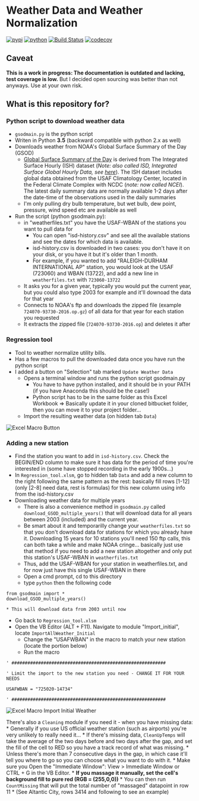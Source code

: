 # Weather Data and Weather Normalization


[![pypi](https://img.shields.io/pypi/v/pygsod.svg)](https://pypi.org/project/pygsod/)
[![python](https://img.shields.io/pypi/pyversions/pygsod.svg)](https://pypi.org/project/pygsod/)
[![Build Status](https://github.com/jmarrec/pygsod/actions/workflows/dev.yml/badge.svg)](https://github.com/jmarrec/pygsod/actions/workflows/dev.yml)
[![codecov](https://codecov.io/gh/jmarrec/pygsod/branch/main/graphs/badge.svg)](https://codecov.io/github/jmarrec/pygsod)

## Caveat

**This is a work in progress: The documentation is outdated and lacking, test coverage is low.** But I decided open sourcing was better than not anyways.
Use at your own risk.

## What is this repository for? ###

### Python script to download weather data

* `gsodmain.py` is the python script
* Writen in Python **3.5** (backward compatible with python 2.x as well)
* Downloads weather from NOAA's Global Surface Summary of the Day (GSOD)
    * [Global Surface Summary of the Day](https://data.noaa.gov/dataset/global-surface-summary-of-the-day-gsod) is derived from The Integrated Surface Hourly (ISH) dataset (*Note: also called ISD, Integrated Surface Global Hourly Data, see [here](https://www.ncdc.noaa.gov/isd)*). The ISH dataset includes global data obtained from the USAF Climatology Center, located in the Federal Climate Complex with NCDC (*note: now called NCEI*). The latest daily summary data are normally available 1-2 days after the date-time of the observations used in the daily summaries
    * I'm only pulling dry bulb temperature, but wet bulb, dew point, pressure, wind speed etc are available as well
* Run the script (python gsodmain.py):
    * in "weatherfiles.txt" you have the USAF-WBAN of the stations you want to pull data for
        * You can open "isd-history.csv" and see all the available stations and see the dates for which data is available.
        * isd-history.csv is downloaded in two cases: you don't have it on your disk, or you have it but it's older than 1 month.
        * For example, if you wanted to add "RALEIGH-DURHAM INTERNATIONAL AP" station, you would look at the USAF (723060) and WBAN (13722), and add a new line in `weatherfiles.txt` with `723060-13722`
    * It asks you for a given year, typically you would put the current year, but you could also type 2003 for example and it'll downoad the data for that year
    * Connects to NOAA's ftp and downloads the zipped file (example `724070-93730-2016.op.gz`) of all data for that year for each station you requested
    * It extracts the zipped file (`724070-93730-2016.op`) and deletes it after

### Regression tool

* Tool to weather normalize utility bills.
* Has a few macros to pull the downloaded data once you have run the python script
* I added a button on "Selection" tab marked `Update Weather Data`
    * Opens a terminal window and runs the python script gsodmain.py
        * You have to have python installed, and it should be in your PATH (if you have Anaconda this should be the case!)
        * Python script has to be in the same folder as this Excel Workbook => Basically update it in your cloned bitbucket folder, then you can move it to your project folder...
    * Import the resulting weather data (on hidden tab `Data`)

![Excel Macro Button](doc/images/excel_macro_button.png)

### Adding a new station ###

* Find the station you want to add in `isd-history.csv`. Check the BEGIN/END column to make sure it has data for the period of time you're interested in (some have stopped recording in the early 1900s...)
* In `Regression_tool.xlsm`, go to hidden tab `Data` and add a new column to the right following the same pattern as the rest: basically fill rows [1-12] (only [2-8] need data, rest is formulas) for this new column using info from the isd-history.csv
* Downloading weather data for multiple years
    * There is also a convenience method in `gsodmain.py` called `download_GSOD_multiple_years()` that will download data for all years between 2003 (included) and the current year.
    * Be smart about it and temporarilly change your `weatherfiles.txt` so that you don't download data for stations for which you already have it. Downloading 15 years for 10 stations you'll need 150 ftp calls, this can both take a while and make NOAA cringe... basically just use that method if you need to add a new station altogether and only put this station's USAF-WBAN in `weatherfiles.txt`
    * Thus, add the USAF-WBAN for your station in weatherfiles.txt, and for now just have this single USAF-WBAN in there
    * Open a cmd prompt, cd to this directory
    * type `python` then the following code

```
from gsodmain import *
download_GSOD_multiple_years()
```
    * This will download data from 2003 until now

* Go back to `Regression_tool.xlsm`
* Open the VB Editor (ALT + F11). Navigate to module "Import_initial", locate `ImportAllWeather_Initial`
    * Change the "USAFWBAN" in the macro to match your new station (locate the portion below)
    * Run the macro

```
' ##########################################################

' Limit the import to the new station you need - CHANGE IT FOR YOUR NEEDS

USAFWBAN = "725020-14734"

' ##########################################################
```



![Excel Macro Import Initial Weather](doc/images/add_station_initial_import.png)

There's also a `Cleaning` module if you need it - when you have missing data:
    * Generally if you use US official weather station (such as airports) you're very unlikely to really need it...
    * If there's missing data, `CleanUpTemps` will take the average of the two days before and two days after the gap, and set the fill of the cell to RED so you have a track record of what was missing.
    * Unless there's more than 7 consecutive days in the gap, in which case it'll tell you where to go so you can choose what you want to do with it.
        * Make sure you Open the "Immediate Window": View > Immediate Window or CTRL + G in the VB Editor.
        * **If you massage it manually, set the cell's background fill to pure red (RGB = (255,0,0))**
    *  You can then run `CountMissing` that will put the total number of "massaged" datapoint in row 11
    * (See Altantic City, rows 3414 and following to see an example)
